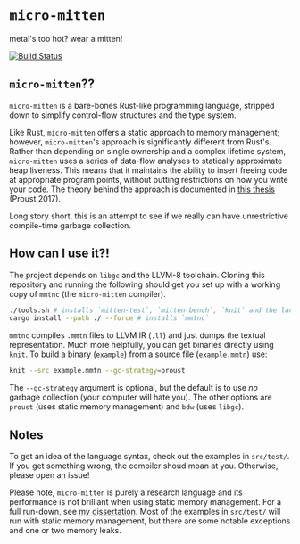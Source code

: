 # `micro-mitten`

metal's too hot? wear a mitten!

[![Build Status](https://travis-ci.com/doctorn/micro-mitten.svg?token=KhJmSEzcFG1aixcpAAvB&branch=master)](https://travis-ci.com/doctorn/micro-mitten)

## `micro-mitten`??

`micro-mitten` is a bare-bones Rust-like programming language, stripped down to simplify control-flow structures and the type system.

Like Rust, `micro-mitten` offers a static approach to memory management; however, `micro-mitten`'s approach is significantly different from Rust's. Rather than depending on single ownership and a complex lifetime system, `micro-mitten` uses a series of data-flow analyses to statically approximate heap liveness. This means that it maintains the ability to insert freeing code at appropriate program points, without putting restrictions on how you write your code. The theory behind the approach is documented in [this thesis](https://www.cl.cam.ac.uk/techreports/UCAM-CL-TR-908.pdf) (Proust 2017).

Long story short, this is an attempt to see if we really can have unrestrictive compile-time garbage collection.

## How can I use it?!

The project depends on `libgc` and the LLVM-8 toolchain. Cloning this repository and running the following should get you set up with a working copy of `mmtnc` (the `micro-mitten` compiler).

```sh
./tools.sh # installs `mitten-test`, `mitten-bench`, `knit` and the language runtime
cargo install --path ./ --force # installs `mmtnc`
```

`mmtnc` compiles `.mmtn` files to LLVM IR (`.ll`) and just dumps the textual representation. Much more helpfully, you can get binaries directly using `knit`. To build a binary (`example`) from a source file (`example.mmtn`) use:

```sh
knit --src example.mmtn --gc-strategy=proust 
```

The `--gc-strategy` argument is optional, but the default is to use *no* garbage collection (your computer will hate you). The other options are `proust` (uses static memory management) and `bdw` (uses `libgc`).

## Notes

To get an idea of the language syntax, check out the examples in `src/test/`. If you get something wrong, the compiler shoud moan at you. Otherwise, please open an issue!

Please note, `micro-mitten` is purely a research language and its performance is not brilliant when using static memory management. For a full run-down, see [my dissertation](http://nathancorbyn.com/nc513.pdf). Most of the examples in `src/test/` will run with static memory management, but there are some notable exceptions and one or two memory leaks.
